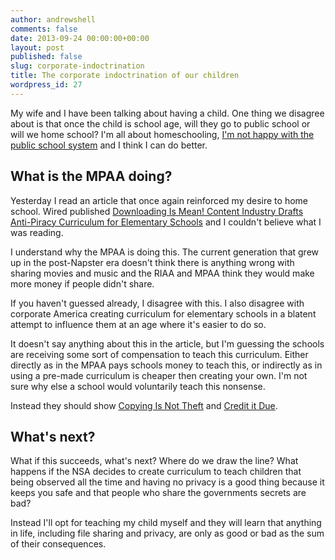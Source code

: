 ```yaml
---
author: andrewshell
comments: false
date: 2013-09-24 00:00:00+00:00
layout: post
published: false
slug: corporate-indoctrination
title: The corporate indoctrination of our children
wordpress_id: 27
---
```


My wife and I have been talking about having a child. One thing we disagree about is that once the child is school age, will they go to public school or will we home school?  I'm all about homeschooling, [I'm not happy with the public school system](http://www.youtube.com/watch?v=sXpbONjV1Jc) and I think I can do better.

## What is the MPAA doing?

Yesterday I read an article that once again reinforced my desire to home school.  Wired published [Downloading Is Mean! Content Industry Drafts Anti-Piracy Curriculum for Elementary Schools](http://www.wired.com/threatlevel/2013/09/mpaa-school-propaganda/) and I couldn't believe what I was reading.

I understand why the MPAA is doing this.  The current generation that grew up in the post-Napster era doesn't think there is anything wrong with sharing movies and music and the RIAA and MPAA think they would make more money if people didn't share.

If you haven't guessed already, I disagree with this.  I also disagree with corporate America creating curriculum for elementary schools in a blatent attempt to influence them at an age where it's easier to do so.

It doesn't say anything about this in the article, but I'm guessing the schools are receiving some sort of compensation to teach this curriculum.  Either directly as in the MPAA pays schools money to teach this, or indirectly as in using a pre-made curriculum is cheaper then creating your own.  I'm not sure why else a school would voluntarily teach this nonsense.

Instead they should show [Copying Is Not Theft](http://www.youtube.com/watch?v=IeTybKL1pM4) and [Credit it Due](http://www.youtube.com/watch?v=dPtH2KPuQbs).

## What's next?

What if this succeeds, what's next?  Where do we draw the line?  What happens if the NSA decides to create curriculum to teach children that being observed all the time and having no privacy is a good thing because it keeps you safe and that people who share the governments secrets are bad?

Instead I'll opt for teaching my child myself and they will learn that anything in life, including file sharing and privacy, are only as good or bad as the sum of their consequences.
